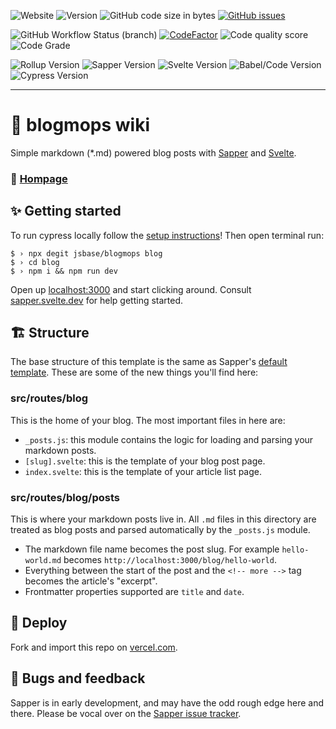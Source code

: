 ![Website](https://img.shields.io/website?down_color=%23e60a33&down_message=offline&up_color=%2315c11a&up_message=online&url=https%3A%2F%2Fimg.shields.io%2Fwebsite%2Fhttp%2Fblogmops.vercel.app.svg)
![Version](https://img.shields.io/github/package-json/v/jsbase/blogmops/master?color=violet&label=stable)
![GitHub code size in bytes](https://img.shields.io/github/languages/code-size/jsbase/blogmops?label=size)
[![GitHub issues](https://img.shields.io/github/issues/jsbase/blogmops)](https://github.com/jsbase/blogmops/issues)

![GitHub Workflow Status (branch)](https://img.shields.io/github/workflow/status/jsbase/blogmops/Test%20action%20runner/master?label=cypress)
[![CodeFactor](https://www.codefactor.io/repository/github/jsbase/blogmops/badge)](https://www.codefactor.io/repository/github/jsbase/blogmops)
![Code quality score](https://www.code-inspector.com/project/10870/score/svg)
![Code Grade](https://www.code-inspector.com/project/10870/status/svg)

![Rollup Version](https://img.shields.io/github/package-json/dependency-version/jsbase/blogmops/dev/rollup)
![Sapper Version](https://img.shields.io/github/package-json/dependency-version/jsbase/blogmops/dev/sapper)
![Svelte Version](https://img.shields.io/github/package-json/dependency-version/jsbase/blogmops/dev/svelte)
![Babel/Code Version](https://img.shields.io/github/package-json/dependency-version/jsbase/blogmops/dev/@babel/core)
![Cypress Version](https://img.shields.io/github/package-json/dependency-version/jsbase/blogmops/dev/cypress)

---

# 🧾 blogmops wiki

Simple markdown (*.md) powered blog posts with [Sapper](https://github.com/sveltejs/sapper) and [Svelte](https://github.com/sveltejs/svelte).

### 🧷 [Hompage](https://blogmops.vercel.app/)

## ✨ Getting started

To run cypress locally follow the [setup instructions](https://cypress.io)!
Then open terminal run:

```shell
$ › npx degit jsbase/blogmops blog
$ › cd blog
$ › npm i && npm run dev
```

Open up [localhost:3000](http://localhost:3000) and start clicking around.
Consult [sapper.svelte.dev](https://sapper.svelte.dev) for help getting started.


## 🏗 Structure

The base structure of this template is the same as Sapper's [default template](https://github.com/sveltejs/sapper-template/). These are some of the new things you'll find here:

### src/routes/blog

This is the home of your blog. The most important files in here are:

- `_posts.js`: this module contains the logic for loading and parsing your markdown posts.
- `[slug].svelte`: this is the template of your blog post page.
- `index.svelte`: this is the template of your article list page.

### src/routes/blog/posts

This is where your markdown posts live in. All `.md` files in this directory are treated as blog posts and parsed automatically by the `_posts.js` module.

- The markdown file name becomes the post slug. For example `hello-world.md` becomes `http://localhost:3000/blog/hello-world`.
- Everything between the start of the post and the `<!-- more -->` tag becomes the article's "excerpt".
- Frontmatter properties supported are `title` and `date`.


## 🚀 Deploy

Fork and import this repo on [vercel.com](https://www.vercel.com/).

## 🐛 Bugs and feedback

Sapper is in early development, and may have the odd rough edge here and there. Please be vocal over on the [Sapper issue tracker](https://github.com/sveltejs/sapper/issues).
